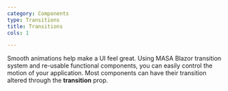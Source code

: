 ```yaml
---
category: Components
type: Transitions
title: Transitions
cols: 1

---
```


Smooth animations help make a UI feel great. Using MASA Blazor transition system and re-usable functional components, you can easily control the motion of your application. Most components can have their transition altered through the **transition** prop.
